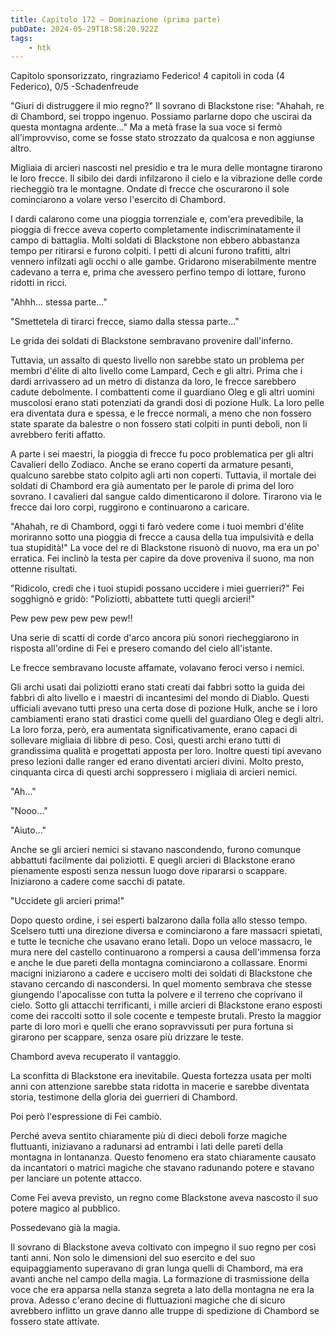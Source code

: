 ```yaml
---
title: Capitolo 172 – Dominazione (prima parte)
pubDate: 2024-05-29T18:58:20.922Z
tags:
    - htk
---
```



Capitolo sponsorizzato, ringraziamo Federico!
4 capitoli in coda (4 Federico), 0/5
-Schadenfreude


"Giuri di distruggere il mio regno?" Il sovrano di Blackstone rise: "Ahahah, re di Chambord, sei troppo ingenuo. Possiamo parlarne dopo che uscirai da questa montagna ardente..." Ma a metà frase la sua voce si fermò all'improvviso, come se fosse stato strozzato da qualcosa e non aggiunse altro.


Migliaia di arcieri nascosti nel presidio e tra le mura delle montagne tirarono le loro frecce. Il sibilo dei dardi infilzarono il cielo e la vibrazione delle corde riecheggiò tra le montagne. Ondate di frecce che oscurarono il sole cominciarono a volare verso l'esercito di Chambord.


I dardi calarono come una pioggia torrenziale e, com'era prevedibile, la pioggia di frecce aveva coperto completamente indiscriminatamente il campo di battaglia. Molti soldati di Blackstone non ebbero abbastanza tempo per ritirarsi e furono colpiti. I petti di alcuni furono trafitti, altri vennero infilzati agli occhi o alle gambe.
Gridarono miserabilmente mentre cadevano a terra e, prima che avessero perfino tempo di lottare, furono ridotti in ricci.


"Ahhh... stessa parte..."


"Smettetela di tirarci frecce, siamo dalla stessa parte..."


Le grida dei soldati di Blackstone sembravano provenire dall'inferno.


Tuttavia, un assalto di questo livello non sarebbe stato un problema per membri d'élite di alto livello come Lampard, Cech e gli altri. Prima che i dardi arrivassero ad un metro di distanza da loro, le frecce sarebbero cadute debolmente. I combattenti come il guardiano Oleg e gli altri uomini muscolosi erano stati potenziati da grandi dosi di pozione Hulk. La loro pelle era diventata dura e spessa, e le frecce normali, a meno che non fossero state sparate da balestre o non fossero stati colpiti in punti deboli, non li avrebbero feriti affatto.


A parte i sei maestri, la pioggia di frecce fu poco problematica per gli altri Cavalieri dello Zodiaco. Anche se erano coperti da armature pesanti, qualcuno sarebbe stato colpito agli arti non coperti. Tuttavia, il mortale dei soldati di Chambord era già aumentato per le parole di prima del loro sovrano. I cavalieri dal sangue caldo dimenticarono il dolore. Tirarono via le frecce dai loro corpi, ruggirono e continuarono a caricare.


"Ahahah, re di Chambord, oggi ti farò vedere come i tuoi membri d'élite moriranno sotto una pioggia di frecce a causa della tua impulsività e della tua stupidità!" La voce del re di Blackstone risuonò di nuovo, ma era un po' erratica. Fei inclinò la testa per capire da dove proveniva il suono, ma non ottenne risultati.


"Ridicolo, credi che i tuoi stupidi possano uccidere i miei guerrieri?" Fei sogghignò e gridò: "Poliziotti, abbattete tutti quegli arcieri!"


Pew pew pew pew pew pew!!


Una serie di scatti di corde d'arco ancora più sonori riecheggiarono in risposta all'ordine di Fei e presero comando del cielo all'istante.


Le frecce sembravano locuste affamate, volavano feroci verso i nemici.


Gli archi usati dai poliziotti erano stati creati dai fabbri sotto la guida dei fabbri di alto livello e i maestri di incantesimi del mondo di Diablo. Questi ufficiali avevano tutti preso una certa dose di pozione Hulk, anche se i loro cambiamenti erano stati drastici come quelli del guardiano Oleg e degli altri.
La loro forza, però, era aumentata significativamente, erano capaci di sollevare migliaia di libbre di peso. Così, questi archi erano tutti di grandissima qualità e progettati apposta per loro. Inoltre questi tipi avevano preso lezioni dalle ranger ed erano diventati arcieri divini. Molto presto, cinquanta circa di questi archi soppressero i migliaia di arcieri nemici.


"Ah..."


"Nooo..."


"Aiuto..."


Anche se gli arcieri nemici si stavano nascondendo, furono comunque abbattuti facilmente dai poliziotti. E quegli arcieri di Blackstone erano pienamente esposti senza nessun luogo dove ripararsi o scappare. Iniziarono a cadere come sacchi di patate.


"Uccidete gli arcieri prima!"


Dopo questo ordine, i sei esperti balzarono dalla folla allo stesso tempo. Scelsero tutti una direzione diversa e cominciarono a fare massacri spietati, e tutte le tecniche che usavano erano letali. Dopo un veloce massacro, le mura nere del castello continuarono a rompersi a causa dell'immensa forza e anche le due pareti della montagna cominciarono a collassare.
Enormi macigni iniziarono a cadere e uccisero molti dei soldati di Blackstone che stavano cercando di nascondersi. In quel momento sembrava che stesse giungendo l'apocalisse con tutta la polvere e il terreno che coprivano il cielo.
Sotto gli attacchi terrificanti, i mille arcieri di Blackstone erano esposti come dei raccolti sotto il sole cocente e tempeste brutali. Presto la maggior parte di loro morì e quelli che erano sopravvissuti per pura fortuna si girarono per scappare, senza osare più drizzare le teste.


Chambord aveva recuperato il vantaggio.


La sconfitta di Blackstone era inevitabile. Questa fortezza usata per molti anni con attenzione sarebbe stata ridotta in macerie e sarebbe diventata storia, testimone della gloria dei guerrieri di Chambord.


Poi però l'espressione di Fei cambiò.


Perché aveva sentito chiaramente più di dieci deboli forze magiche fluttuanti, iniziavano a radunarsi ad entrambi i lati delle pareti della montagna in lontananza. Questo fenomeno era stato chiaramente causato da incantatori o matrici magiche che stavano radunando potere e stavano per lanciare un potente attacco.


Come Fei aveva previsto, un regno come Blackstone aveva nascosto il suo potere magico al pubblico.


Possedevano già la magia.


Il sovrano di Blackstone aveva coltivato con impegno il suo regno per così tanti anni. Non solo le dimensioni del suo esercito e del suo equipaggiamento superavano di gran lunga quelli di Chambord, ma era avanti anche nel campo della magia. La formazione di trasmissione della voce che era apparsa nella stanza segreta a lato della montagna ne era la prova. Adesso c'erano decine di fluttuazioni magiche che di sicuro avrebbero inflitto un grave danno alle truppe di spedizione di Chambord se fossero state attivate.





